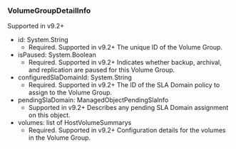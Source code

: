 ### VolumeGroupDetailInfo
Supported in v9.2+

- id: System.String
  - Required. Supported in v9.2+
  The unique ID of the Volume Group.
- isPaused: System.Boolean
  - Required. Supported in v9.2+
  Indicates whether backup, archival, and replication are paused for this Volume Group.
- configuredSlaDomainId: System.String
  - Required. Supported in v9.2+
  The ID of the SLA Domain policy to assign to the Volume Group.
- pendingSlaDomain: ManagedObjectPendingSlaInfo
  - Supported in v9.2+
  Describes any pending SLA Domain assignment on this object.
- volumes: list of HostVolumeSummarys
  - Required. Supported in v9.2+
  Configuration details for the volumes in the Volume Group.
